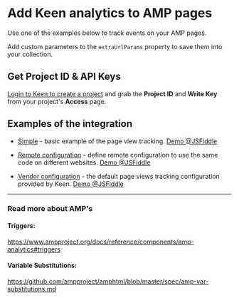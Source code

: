 # Add Keen analytics to AMP pages

Use one of the examples below to track events on your AMP pages.

Add custom parameters to the `extraUrlParams` property to save them into your collection.

## Get Project ID & API Keys
[Login to Keen to create a project](https://keen.io/login?s=gh_amp) and grab the **Project ID** and **Write Key** from your project's **Access** page.

## Examples of the integration

* [Simple](./simple/index.html) - basic example of the page view tracking. [Demo @JSFiddle](https://jsfiddle.net/k87noayc/)

* [Remote configuration](./remote_configuration/index.html) - define remote configuration to use the same code on different websites.  [Demo @JSFiddle](https://jsfiddle.net/osuehmr5/)

* [Vendor configuration](./vendor/index.html) - the default page views tracking configuration provided by Keen. [Demo @JSFiddle](https://jsfiddle.net/mfub20zp/)

---
### Read more about AMP's

#### Triggers:
https://www.ampproject.org/docs/reference/components/amp-analytics#triggers

#### Variable Substitutions:
https://github.com/ampproject/amphtml/blob/master/spec/amp-var-substitutions.md
